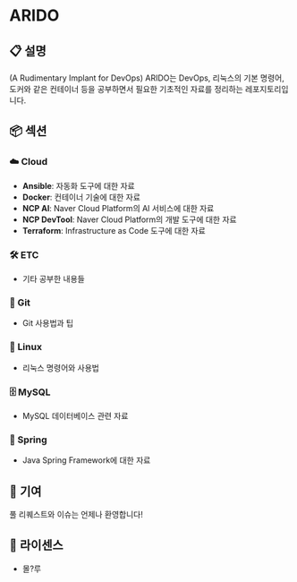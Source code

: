 # ARIDO


## 📋 설명
(A Rudimentary Implant for DevOps)
ARIDO는 DevOps, 리눅스의 기본 명령어, 도커와 같은 컨테이너 등을 공부하면서 필요한 기초적인 자료를 정리하는 레포지토리입니다.

## 📦 섹션

### ☁️ Cloud

- **Ansible**: 자동화 도구에 대한 자료
- **Docker**: 컨테이너 기술에 대한 자료
- **NCP AI**: Naver Cloud Platform의 AI 서비스에 대한 자료
- **NCP DevTool**: Naver Cloud Platform의 개발 도구에 대한 자료
- **Terraform**: Infrastructure as Code 도구에 대한 자료

### 🛠️ ETC

- 기타 공부한 내용들

### 🌱 Git

- Git 사용법과 팁

### 🐧 Linux

- 리눅스 명령어와 사용법

### 🗄️ MySQL

- MySQL 데이터베이스 관련 자료

### 🌿 Spring

- Java Spring Framework에 대한 자료

## 🤝 기여

풀 리퀘스트와 이슈는 언제나 환영합니다!

## 📜 라이센스
 - 몰?루
```
